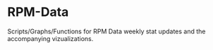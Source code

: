 # RPM-Data
Scripts/Graphs/Functions for RPM Data weekly stat updates and the accompanying vizualizations. 
